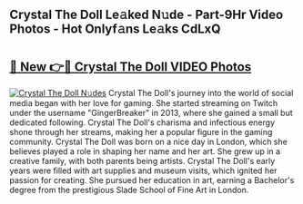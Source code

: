 ## Crystal The Doll Le𝚊ked N𝚞de - Part-9Hr Video Photos - Hot Onlyf𝚊ns Le𝚊ks CdLxQ

# <h2><a href="http://ab52541.deff.icu/?id=Crystal+The+Doll">🔗 New 👉🔴 Crystal The Doll VIDEO Photos</a></h2>

[![Crystal The Doll N𝚞des](https://i.imgur.com/rIISA9y.gif)](http://ab52541.deff.icu/?id=Crystal+The+Doll)
Crystal The Doll's journey into the world of social media began with her love for gaming. She started streaming on Twitch under the username "GingerBreaker" in 2013, where she gained a small but dedicated following. Crystal The Doll's charisma and infectious energy shone through her streams, making her a popular figure in the gaming community. Crystal The Doll was born on a nice day in London, which she believes played a role in shaping her name and her art. She grew up in a creative family, with both parents being artists. Crystal The Doll's early years were filled with art supplies and museum visits, which ignited her passion for creating. She pursued her education in art, earning a Bachelor's degree from the prestigious Slade School of Fine Art in London.
